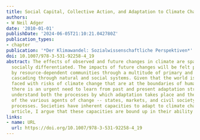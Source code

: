 ```yaml
---
title: Social Capital, Collective Action, and Adaptation to Climate Change
authors:
- W Neil Adger
date: '2010-01-01'
publishDate: '2024-06-05T21:10:21.042780Z'
publication_types:
- chapter
publication: '*Der Klimawandel: Sozialwissenschaftliche Perspektiven*'
doi: 10.1007/978-3-531-92258-4_19
abstract: The effects of observed and future changes in climate are spatially and
  socially differentiated. The impacts of future changes will be felt particularly
  by resource-dependent communities through a multitude of primary and secondary effects
  cascading through natural and social systems. Given that the world is increasingly
  faced with risks of climate change that are at the boundaries of human experience3,
  there is an urgent need to learn from past and present adaptation strategies to
  understand both the processes by which adaptation takes place and the limitations
  of the various agents of change -- states, markets, and civil society -- in these
  processes. Societies have inherent capacities to adapt to climate change. In this
  article, I argue that these capacities are bound up in their ability to act collectively.
links:
- name: URL
  url: https://doi.org/10.1007/978-3-531-92258-4_19
---
```


